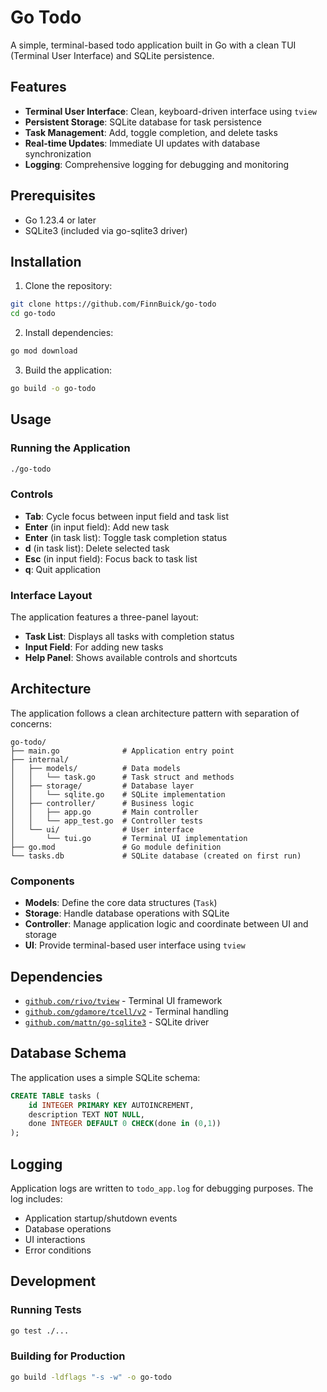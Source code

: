 # Go Todo

A simple, terminal-based todo application built in Go with a clean TUI (Terminal User Interface) and SQLite persistence.

## Features

- **Terminal User Interface**: Clean, keyboard-driven interface using `tview`
- **Persistent Storage**: SQLite database for task persistence
- **Task Management**: Add, toggle completion, and delete tasks
- **Real-time Updates**: Immediate UI updates with database synchronization
- **Logging**: Comprehensive logging for debugging and monitoring

## Prerequisites

- Go 1.23.4 or later
- SQLite3 (included via go-sqlite3 driver)

## Installation

1. Clone the repository:
```bash
git clone https://github.com/FinnBuick/go-todo
cd go-todo
```

2. Install dependencies:
```bash
go mod download
```

3. Build the application:
```bash
go build -o go-todo
```

## Usage

### Running the Application

```bash
./go-todo
```

### Controls

- **Tab**: Cycle focus between input field and task list
- **Enter** (in input field): Add new task
- **Enter** (in task list): Toggle task completion status
- **d** (in task list): Delete selected task
- **Esc** (in input field): Focus back to task list
- **q**: Quit application

### Interface Layout

The application features a three-panel layout:
- **Task List**: Displays all tasks with completion status
- **Input Field**: For adding new tasks
- **Help Panel**: Shows available controls and shortcuts

## Architecture

The application follows a clean architecture pattern with separation of concerns:

```
go-todo/
├── main.go              # Application entry point
├── internal/
│   ├── models/          # Data models
│   │   └── task.go      # Task struct and methods
│   ├── storage/         # Database layer
│   │   └── sqlite.go    # SQLite implementation
│   ├── controller/      # Business logic
│   │   ├── app.go       # Main controller
│   │   └── app_test.go  # Controller tests
│   └── ui/              # User interface
│       └── tui.go       # Terminal UI implementation
├── go.mod               # Go module definition
└── tasks.db             # SQLite database (created on first run)
```

### Components

- **Models**: Define the core data structures (`Task`)
- **Storage**: Handle database operations with SQLite
- **Controller**: Manage application logic and coordinate between UI and storage
- **UI**: Provide terminal-based user interface using `tview`

## Dependencies

- [`github.com/rivo/tview`](https://github.com/rivo/tview) - Terminal UI framework
- [`github.com/gdamore/tcell/v2`](https://github.com/gdamore/tcell) - Terminal handling
- [`github.com/mattn/go-sqlite3`](https://github.com/mattn/go-sqlite3) - SQLite driver

## Database Schema

The application uses a simple SQLite schema:

```sql
CREATE TABLE tasks (
    id INTEGER PRIMARY KEY AUTOINCREMENT,
    description TEXT NOT NULL,
    done INTEGER DEFAULT 0 CHECK(done in (0,1))
);
```

## Logging

Application logs are written to `todo_app.log` for debugging purposes. The log includes:
- Application startup/shutdown events
- Database operations
- UI interactions
- Error conditions

## Development

### Running Tests

```bash
go test ./...
```

### Building for Production

```bash
go build -ldflags "-s -w" -o go-todo
```
